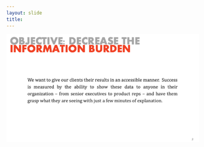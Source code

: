 ```yaml
---
layout: slide
title: 
---
```


![slide03](/assets/_images/Slide3.png)

<section data-background-image="assets/images/Slide3.png" data-background-size="70%" data-background-position="center">
	<p></p>
</section>